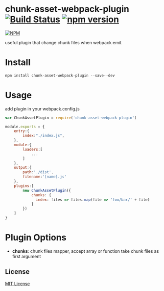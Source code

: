 chunk-asset-webpack-plugin [![Build Status](https://travis-ci.org/ali322/chunk-asset-webpack-plugin.svg?branch=master)](https://travis-ci.org/ali322/chunk-asset-webpack-plugin) [![npm version](https://badge.fury.io/js/chunk-asset-webpack-plugin.svg)](https://badge.fury.io/js/chunk-asset-webpack-plugin)
===
[![NPM](https://nodei.co/npm/chunk-asset-webpack-plugin.png?downloads=true&downloadRank=true&stars=true)](https://nodei.co/npm/chunk-asset-webpack-plugin/)

useful plugin that change chunk files when webpack emit

Install
===

```javascript
npm install chunk-asset-webpack-plugin --save--dev
```

Usage
===

add plugin in your webpack.config.js

```javascript
var ChunkAssetPlugin = require('chunk-asset-webpack-plugin')

module.exports = {
    entry:{
        index:"./index.js",
    },
    module:{
        loaders:[
            ...
        ]
    },
    output:{
        path:'./dist',
        filename:'[name].js'
    },
    plugins:[
        new ChunkAssetPlugin({
            chunks: {
              index: files => files.map(file => 'foo/bar/' + file)
            }
        })
    ]
}
```

Plugin Options
===

- **chunks**: chunk files mapper, accept array or function take chunk files as first argument

## License

[MIT License](http://en.wikipedia.org/wiki/MIT_License)